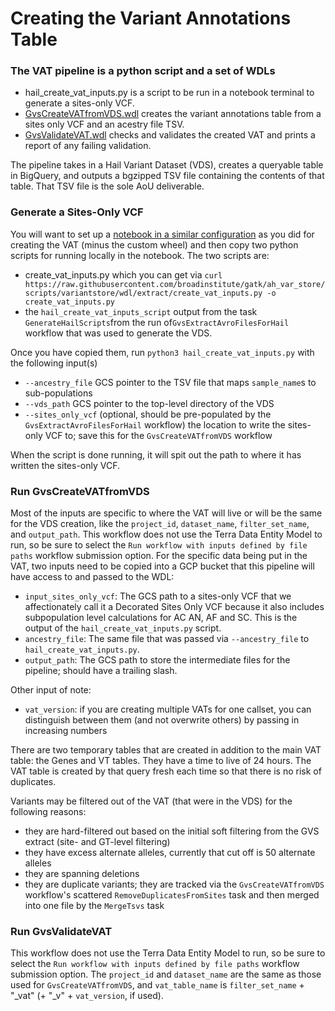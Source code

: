 # Creating the Variant Annotations Table

### The VAT pipeline is a python script and a set of WDLs

- hail_create_vat_inputs.py is a script to be run in a notebook terminal to generate a sites-only VCF.
- [GvsCreateVATfromVDS.wdl](/scripts/variantstore/wdl/GvsCreateVATfromVDS.wdl) creates the variant annotations table from a sites only VCF and an acestry file TSV.
- [GvsValidateVAT.wdl](/scripts/variantstore/variant_annotations_table/GvsValidateVAT.wdl) checks and validates the created VAT and prints a report of any failing validation.

The pipeline takes in a Hail Variant Dataset (VDS), creates a queryable table in BigQuery, and outputs a bgzipped TSV file containing the contents of that table. That TSV file is the sole AoU deliverable.

### Generate a Sites-Only VCF

You will want to set up a [notebook in a similar configuration](../docs/aou/vds/cluster/AoU%20Delta%20VDS%20Cluster%20Configuration.md) as you did for creating the VAT (minus the custom wheel) and then copy two python scripts for running locally in the notebook. The two scripts are:

* create_vat_inputs.py which you can get via `curl https://raw.githubusercontent.com/broadinstitute/gatk/ah_var_store/scripts/variantstore/wdl/extract/create_vat_inputs.py -o create_vat_inputs.py`
* the `hail_create_vat_inputs_script` output from the task `GenerateHailScripts`from the run of`GvsExtractAvroFilesForHail` workflow that was used to generate the VDS.

Once you have copied them, run `python3 hail_create_vat_inputs.py` with the following input(s)

* `--ancestry_file` GCS pointer to the TSV file that maps `sample_name`s to sub-populations
* `--vds_path` GCS pointer to the top-level directory of the VDS
* `--sites_only_vcf` (optional, should be pre-populated by the `GvsExtractAvroFilesForHail` workflow) the location to write the sites-only VCF to; save this for the `GvsCreateVATfromVDS` workflow

When the script is done running, it will spit out the path to where it has written the sites-only VCF.

### Run GvsCreateVATfromVDS

Most of the inputs are specific to where the VAT will live or will be the same for the VDS creation, like the `project_id`, `dataset_name`, `filter_set_name`, and `output_path`. This workflow does not use the Terra Data Entity Model to run, so be sure to select the `Run workflow with inputs defined by file paths` workflow submission option. For the specific data being put in the VAT, two inputs need to be copied into a GCP bucket that this pipeline will have access to and passed to the WDL:

- `input_sites_only_vcf`: The GCS path to a sites-only VCF that we affectionately call it a Decorated Sites Only VCF because it also includes subpopulation level calculations for AC AN, AF and SC. This is the output of the `hail_create_vat_inputs.py` script.
- `ancestry_file`: The same file that was passed via `--ancestry_file` to `hail_create_vat_inputs.py`.
- `output_path`: The GCS path to store the intermediate files for the pipeline; should have a trailing slash.

Other input of note:

- `vat_version`: if you are creating multiple VATs for one callset, you can distinguish between them (and not overwrite others) by passing in increasing numbers

There are two temporary tables that are created in addition to the main VAT table: the Genes and VT tables. They have a time to live of 24 hours.  The VAT table is created by that query fresh each time so that there is no risk of duplicates.

Variants may be filtered out of the VAT (that were in the VDS) for the following reasons:

- they are hard-filtered out based on the initial soft filtering from the GVS extract (site- and GT-level filtering)
- they have excess alternate alleles, currently that cut off is 50 alternate alleles
- they are spanning deletions
- they are duplicate variants; they are tracked via the `GvsCreateVATfromVDS` workflow's scattered `RemoveDuplicatesFromSites` task and then merged into one file by the `MergeTsvs` task

### Run GvsValidateVAT

This workflow does not use the Terra Data Entity Model to run, so be sure to select the `Run workflow with inputs defined by file paths` workflow submission option. The `project_id` and `dataset_name` are the same as those used for `GvsCreateVATfromVDS`, and `vat_table_name` is `filter_set_name` + "_vat" (+ "_v" + `vat_version`, if used).
